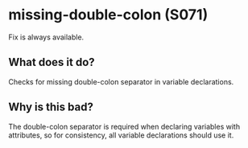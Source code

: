 # missing-double-colon (S071)
Fix is always available.

## What does it do?
Checks for missing double-colon separator in variable declarations.

## Why is this bad?
The double-colon separator is required when declaring variables with
attributes, so for consistency, all variable declarations should use it.